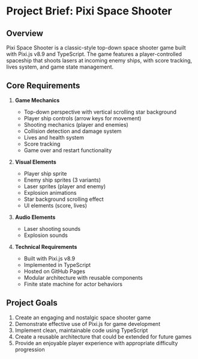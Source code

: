 # Project Brief: Pixi Space Shooter

## Overview
Pixi Space Shooter is a classic-style top-down space shooter game built with Pixi.js v8.9 and TypeScript. The game features a player-controlled spaceship that shoots lasers at incoming enemy ships, with score tracking, lives system, and game state management.

## Core Requirements

1. **Game Mechanics**
   - Top-down perspective with vertical scrolling star background
   - Player ship controls (arrow keys for movement)
   - Shooting mechanics (player and enemies)
   - Collision detection and damage system
   - Lives and health system
   - Score tracking
   - Game over and restart functionality

2. **Visual Elements**
   - Player ship sprite
   - Enemy ship sprites (3 variants)
   - Laser sprites (player and enemy)
   - Explosion animations
   - Star background scrolling effect
   - UI elements (score, lives)

3. **Audio Elements**
   - Laser shooting sounds
   - Explosion sounds

4. **Technical Requirements**
   - Built with Pixi.js v8.9
   - Implemented in TypeScript
   - Hosted on GitHub Pages
   - Modular architecture with reusable components
   - Finite state machine for actor behaviors

## Project Goals
1. Create an engaging and nostalgic space shooter game
2. Demonstrate effective use of Pixi.js for game development
3. Implement clean, maintainable code using TypeScript
4. Create a reusable architecture that could be extended for future games
5. Provide an enjoyable player experience with appropriate difficulty progression 